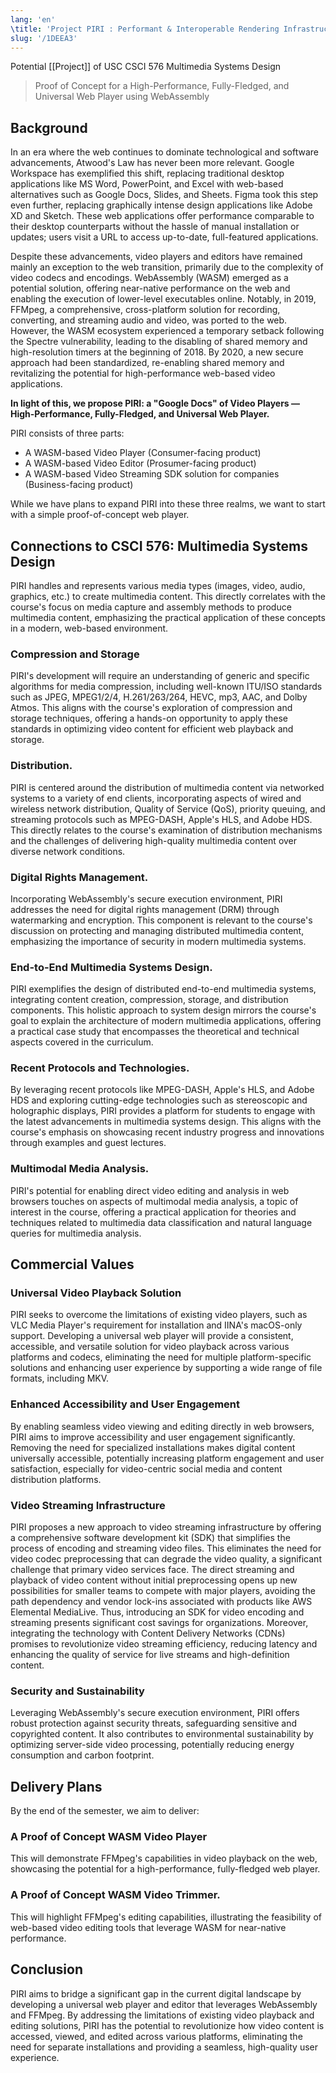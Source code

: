 ```yaml
---
lang: 'en'
\title: 'Project PIRI : Performant & Interoperable Rendering Infrastructure'
slug: '/1DEEA3'
---
```


Potential [[Project]] of USC CSCI 576 Multimedia Systems Design

> Proof of Concept for a High-Performance, Fully-Fledged, and Universal Web Player using WebAssembly

## Background

In an era where the web continues to dominate technological and software advancements, Atwood's Law has never been more relevant. Google Workspace has exemplified this shift, replacing traditional desktop applications like MS Word, PowerPoint, and Excel with web-based alternatives such as Google Docs, Slides, and Sheets. Figma took this step even further, replacing graphically intense design applications like Adobe XD and Sketch. These web applications offer performance comparable to their desktop counterparts without the hassle of manual installation or updates; users visit a URL to access up-to-date, full-featured applications.

Despite these advancements, video players and editors have remained mainly an exception to the web transition, primarily due to the complexity of video codecs and encodings. WebAssembly (WASM) emerged as a potential solution, offering near-native performance on the web and enabling the execution of lower-level executables online. Notably, in 2019, FFMpeg, a comprehensive, cross-platform solution for recording, converting, and streaming audio and video, was ported to the web. However, the WASM ecosystem experienced a temporary setback following the Spectre vulnerability, leading to the disabling of shared memory and high-resolution timers at the beginning of 2018. By 2020, a new secure approach had been standardized, re-enabling shared memory and revitalizing the potential for high-performance web-based video applications.

**In light of this, we propose PIRI: a "Google Docs" of Video Players — High-Performance, Fully-Fledged, and Universal Web Player.**

PIRI consists of three parts:

- A WASM-based Video Player (Consumer-facing product)
- A WASM-based Video Editor (Prosumer-facing product)
- A WASM-based Video Streaming SDK solution for companies (Business-facing product)

While we have plans to expand PIRI into these three realms, we want to start with a simple proof-of-concept web player.

## Connections to CSCI 576: Multimedia Systems Design

PIRI handles and represents various media types (images, video, audio, graphics, etc.) to create multimedia content. This directly correlates with the course's focus on media capture and assembly methods to produce multimedia content, emphasizing the practical application of these concepts in a modern, web-based environment.

### Compression and Storage

PIRI's development will require an understanding of generic and specific algorithms for media compression, including well-known ITU/ISO standards such as JPEG, MPEG1/2/4, H.261/263/264, HEVC, mp3, AAC, and Dolby Atmos. This aligns with the course's exploration of compression and storage techniques, offering a hands-on opportunity to apply these standards in optimizing video content for efficient web playback and storage.

### Distribution.

PIRI is centered around the distribution of multimedia content via networked systems to a variety of end clients, incorporating aspects of wired and wireless network distribution, Quality of Service (QoS), priority queuing, and streaming protocols such as MPEG-DASH, Apple's HLS, and Adobe HDS. This directly relates to the course's examination of distribution mechanisms and the challenges of delivering high-quality multimedia content over diverse network conditions.

### Digital Rights Management.

Incorporating WebAssembly's secure execution environment, PIRI addresses the need for digital rights management (DRM) through watermarking and encryption. This component is relevant to the course's discussion on protecting and managing distributed multimedia content, emphasizing the importance of security in modern multimedia systems.

### End-to-End Multimedia Systems Design.

PIRI exemplifies the design of distributed end-to-end multimedia systems, integrating content creation, compression, storage, and distribution components. This holistic approach to system design mirrors the course's goal to explain the architecture of modern multimedia applications, offering a practical case study that encompasses the theoretical and technical aspects covered in the curriculum.

### Recent Protocols and Technologies.

By leveraging recent protocols like MPEG-DASH, Apple's HLS, and Adobe HDS and exploring cutting-edge technologies such as stereoscopic and holographic displays, PIRI provides a platform for students to engage with the latest advancements in multimedia systems design. This aligns with the course's emphasis on showcasing recent industry progress and innovations through examples and guest lectures.

### Multimodal Media Analysis.

PIRI's potential for enabling direct video editing and analysis in web browsers touches on aspects of multimodal media analysis, a topic of interest in the course, offering a practical application for theories and techniques related to multimedia data classification and natural language queries for multimedia analysis.

## Commercial Values

### Universal Video Playback Solution

PIRI seeks to overcome the limitations of existing video players, such as VLC Media Player's requirement for installation and IINA's macOS-only support. Developing a universal web player will provide a consistent, accessible, and versatile solution for video playback across various platforms and codecs, eliminating the need for multiple platform-specific solutions and enhancing user experience by supporting a wide range of file formats, including MKV.

### Enhanced Accessibility and User Engagement

By enabling seamless video viewing and editing directly in web browsers, PIRI aims to improve accessibility and user engagement significantly. Removing the need for specialized installations makes digital content universally accessible, potentially increasing platform engagement and user satisfaction, especially for video-centric social media and content distribution platforms.

### Video Streaming Infrastructure

PIRI proposes a new approach to video streaming infrastructure by offering a comprehensive software development kit (SDK) that simplifies the process of encoding and streaming video files. This eliminates the need for video codec preprocessing that can degrade the video quality, a significant challenge that primary video services face. The direct streaming and playback of video content without initial preprocessing opens up new possibilities for smaller teams to compete with major players, avoiding the path dependency and vendor lock-ins associated with products like AWS Elemental MediaLive. Thus, introducing an SDK for video encoding and streaming presents significant cost savings for organizations. Moreover, integrating the technology with Content Delivery Networks (CDNs) promises to revolutionize video streaming efficiency, reducing latency and enhancing the quality of service for live streams and high-definition content.

### Security and Sustainability

Leveraging WebAssembly's secure execution environment, PIRI offers robust protection against security threats, safeguarding sensitive and copyrighted content. It also contributes to environmental sustainability by optimizing server-side video processing, potentially reducing energy consumption and carbon footprint.

## Delivery Plans

By the end of the semester, we aim to deliver:

### A Proof of Concept WASM Video Player

This will demonstrate FFMpeg's capabilities in video playback on the web, showcasing the potential for a high-performance, fully-fledged web player.

### A Proof of Concept WASM Video Trimmer.

This will highlight FFMpeg's editing capabilities, illustrating the feasibility of web-based video editing tools that leverage WASM for near-native performance.

## Conclusion

PIRI aims to bridge a significant gap in the current digital landscape by developing a universal web player and editor that leverages WebAssembly and FFMpeg. By addressing the limitations of existing video playback and editing solutions, PIRI has the potential to revolutionize how video content is accessed, viewed, and edited across various platforms, eliminating the need for separate installations and providing a seamless, high-quality user experience.
